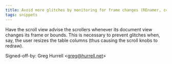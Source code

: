 ```yaml
---
title: Avoid more glitches by monitoring for frame changes (REnamer, c4bdee5)
tags: snippets
---
```


Have the scroll view advise the scrollers whenever its document view changes its frame or bounds. This is necessary to prevent glitches when, say, the user resizes the table columns (thus causing the scroll knobs to redraw).

Signed-off-by: Greg Hurrell &lt;greg@hurrell.net&gt;
